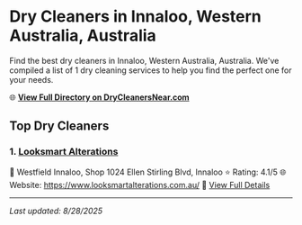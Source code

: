 # Dry Cleaners in Innaloo, Western Australia, Australia

Find the best dry cleaners in Innaloo, Western Australia, Australia. We've compiled a list of 1 dry cleaning services to help you find the perfect one for your needs.

🌐 **[View Full Directory on DryCleanersNear.com](https://drycleanersnear.com/city/Australia/Western%20Australia/Innaloo)**

## Top Dry Cleaners

### 1. [Looksmart Alterations](https://drycleanersnear.com/dryCleaner/68ad165b1d9ee695c9252fab/looksmart-alterations)
📍 Westfield Innaloo, Shop 1024 Ellen Stirling Blvd, Innaloo
⭐ Rating: 4.1/5
🌐 Website: https://www.looksmartalterations.com.au/
🔗 [View Full Details](https://drycleanersnear.com/dryCleaner/68ad165b1d9ee695c9252fab/looksmart-alterations)


---

*Last updated: 8/28/2025*
